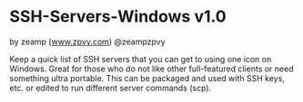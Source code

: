 # SSH-Servers-Windows v1.0
by zeamp (www.zpvy.com) @zeampzpvy

Keep a quick list of SSH servers that you can get to using one icon on Windows. Great for those who do not like other full-featured clients or need something ultra portable. This can be packaged and used with SSH keys, etc. or edited to run different server commands (scp).
